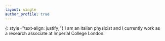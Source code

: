 ```yaml
---
layout: single
author_profile: true
---
```

{: style="text-align: justify;"}
I am an italian physicist and I currently work as a research associate at Imperial College London. 


